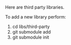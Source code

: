 Here are third party libraries.

To add a new library perform:
1. cd libs/third-party
2. git submodule add <gitrepository>
3. git submodule init
